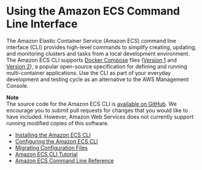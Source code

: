 # Using the Amazon ECS Command Line Interface<a name="ECS_CLI"></a>

The Amazon Elastic Container Service \(Amazon ECS\) command line interface \(CLI\) provides high\-level commands to simplify creating, updating, and monitoring clusters and tasks from a local development environment\. The Amazon ECS CLI supports [Docker Compose](https://docs.docker.com/compose/) files \([Version 1](https://docs.docker.com/compose/compose-file/compose-file-v1/) and [Version 2](https://docs.docker.com/compose/compose-file/compose-file-v2/)\), a popular open\-source specification for defining and running multi\-container applications\. Use the CLI as part of your everyday development and testing cycle as an alternative to the AWS Management Console\.

**Note**  
The source code for the Amazon ECS CLI is [available on GitHub](https://github.com/aws/amazon-ecs-cli)\. We encourage you to submit pull requests for changes that you would like to have included\. However, Amazon Web Services does not currently support running modified copies of this software\.


+ [Installing the Amazon ECS CLI](ECS_CLI_installation.md)
+ [Configuring the Amazon ECS CLI](ECS_CLI_Configuration.md)
+ [Migrating Configuration Files](ECS_CLI_migrating_config_files.md)
+ [Amazon ECS CLI Tutorial](ECS_CLI_tutorial.md)
+ [Amazon ECS Command Line Reference](ECS_CLI_reference.md)